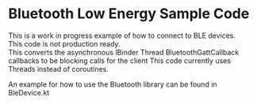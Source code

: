 # Bluetooth Low Energy Sample Code

This is a work in progress example of how to connect to BLE devices.   
This code is not production ready.  
This converts the asynchronous IBinder Thread BluetoothGattCallback callbacks to be blocking calls for the client
This code currently uses Threads instead of coroutines.

An example for how to use the Bluetooth library can be found in BleDevice.kt